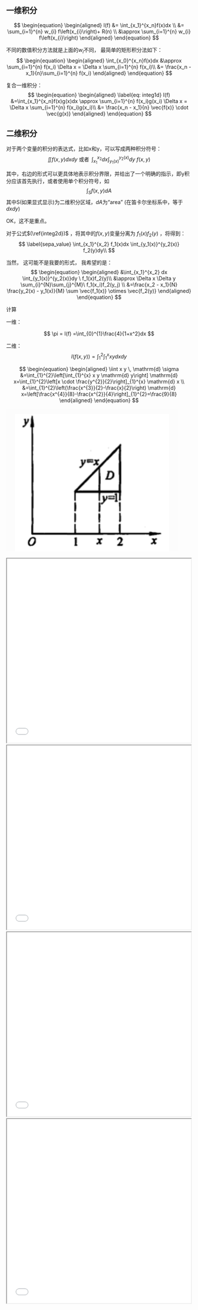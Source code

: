 
## 一维积分

$$
\begin{equation}
\begin{aligned}
I(f) 
&= \int_{x_1}^{x_n}f(x)dx \\
&= \sum_{i=1}^{n} w_{i} f\left(x_{i}\right)+ R(n) \\
&\approx  \sum_{i=1}^{n} w_{i} f\left(x_{i}\right) 
\end{aligned}
\end{equation}
$$



不同的数值积分方法就是上面的$w_i$不同， 最简单的矩形积分法如下：
$$
\begin{equation}
\begin{aligned}
\int_{x_0}^{x_n}f(x)dx  
&\approx \sum_{i=1}^{n} f(x_i) \Delta x = \Delta x \sum_{i=1}^{n} f(x_i)\\
&= \frac{x_n - x_1}{n}\sum_{i=1}^{n} f(x_i)
\end{aligned}
\end{equation}
$$

复合一维积分：
$$
\begin{equation}
\begin{aligned}
\label{eq: integ1d}
I(f) &=\int_{x_1}^{x_n}f(x)g(x)dx
\approx \sum_{i=1}^{n} f(x_i)g(x_i) \Delta x = \Delta x \sum_{i=1}^{n} f(x_i)g(x_i)\\
&= \frac{x_n - x_1}{n} \vec{f(x)} \cdot \vec{g(x)}
\end{aligned}
\end{equation}
$$





##  二维积分

对于两个变量的积分的表达式，比如x和y，可以写成两种积分符号：
$$
\begin{equation}
\iint f(x, y) d x d y \text { 或者 } \, \int_{x_{1}}^{x_{2}} d x \int_{y_{1}(x)}^{y_{2}(x)} d y\ f(x, y) \label{integ2d}
\end{equation}
$$


其中，右边的形式可以更具体地表示积分界限，并给出了一个明确的指示，即y积分应该首先执行，或者使用单个积分符号，如
$$
\int_{S} f(x, y) d A
$$
其中S(如果显式显示)为二维积分区域，$dA$为“area” (在笛卡尔坐标系中，等于$dxdy$)

OK，这不是重点。

对于公式$(\ref{integ2d})$ ，将其中的$f(x,y)$变量分离为 $f_1(x)f_2(y)$ ，将得到：
$$
\label{sepa_value}
\int_{x_1}^{x_2} f_1(x)dx \int_{y_1(x)}^{y_2(x)} f_2(y)dy\\
$$

当然， 这可能不是我要的形式， 我希望的是：
$$
\begin{equation}
\begin{aligned}
&\int_{x_1}^{x_2} dx \int_{y_1(x)}^{y_2(x)}dy \ f_1(x)f_2(y)\\
&\approx  \Delta x \Delta y \sum_{i}^{N}\sum_{j}^{M}\ f_1(x_i)f_2(y_j) \\
&=\frac{x_2 - x_1}{N} \frac{y_2(x) - y_1(x)}{M} \sum \vec{f_1(x)} \otimes \vec{f_2(y)}
\end{aligned}
\end{equation}
$$






计算

一维：

$$
\pi = I(f) =\int_{0}^{1}\frac{4}{1+x^2}dx
$$

二维：
$$
\begin{equation}
I(f(x, y))=\int_{1}^{2} \int_{1}^{x} x y d x d y
\end{equation}
$$

$$
\begin{equation}
\begin{aligned}
\iint x y \, \mathrm{d} \sigma &=\int_{1}^{2}\left[\int_{1}^{x} x y \mathrm{d} y\right] \mathrm{d} x=\int_{1}^{2}\left[x \cdot \frac{y^{2}}{2}\right]_{1}^{x} \mathrm{d} x \\
&=\int_{1}^{2}\left(\frac{x^{3}}{2}-\frac{x}{2}\right) \mathrm{d} x=\left[\frac{x^{4}}{8}-\frac{x^{2}}{4}\right]_{1}^{2}=\frac{9}{8}
\end{aligned}
\end{equation}
$$



![image1](upload/image-20200404224411207.png)



<iframe height=500 width=500 src="upload/probar.gif"></iframe>


<iframe height=500 width=500 src="upload/sawtooth.html"></iframe>


<iframe height=500 width=500 src="upload/lalal.html",frameborder=0 allowfullscreen></iframe>


<iframe height=500 width=500 src="upload/image-20200404224411207.png"></iframe>






